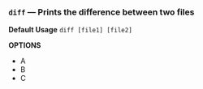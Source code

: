  
### `diff` — Prints the difference between two files

**Default Usage**
	`diff [file1] [file2]` 

**OPTIONS**
- A
- B
- C
